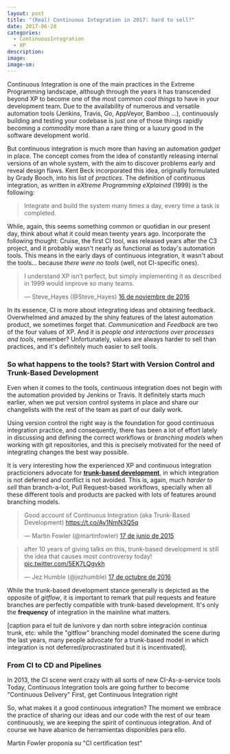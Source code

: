 ```yaml
---
layout: post
title: "(Real) Continuous Integration in 2017: hard to sell?"
date: 2017-06-28
categories:
  - ContinuousIntegration
  - XP
description: 
image: 
image-sm: 
---
```


Continuous Integration is one of the main practices in the Extreme Programming landscape, although through the years it has transcended beyond XP to become one of the most common *cool things* to have in your development team. Due to the availability of numerous and versatile automation  tools (Jenkins, Travis, Go, AppVeyor, Bamboo ...), continuously building and testing your codebase is just one of those things rapidly becoming a *commodity* more than a rare thing or a luxury good in the software development world.

But continuous integration is much more than having an automation _gadget_ in place. The concept comes from the idea of constantly releasing internal versions of an whole system, with the aim to discover problems early and reveal design flaws. Kent Beck incorporated this idea, originally formulated by Grady Booch, into his list of _practices_. The definition of continuous integration, as written in _eXtreme Programming eXplained_ (1999) is the following:

>  Integrate and build the system many times a day, every time a task is completed.

While, again, this seems something common or quotidian in our present day, think about what it could mean twenty years ago. Incorporate the following thought: Cruise, the first CI tool, was released years after the C3 project, and it probably wasn't nearly as functional as today's automation tools. This means in the early days of continuous integration, it wasn't about the tools... because _there were no tools_ (well, not CI-specific ones).

<blockquote class="twitter-tweet" data-lang="es"><p lang="en" dir="ltr">I understand XP isn’t perfect, but simply implementing it as described in 1999 would improve so many teams.</p>&mdash; Steve_Hayes (@Steve_Hayes) <a href="https://twitter.com/Steve_Hayes/status/798775631613861888">16 de noviembre de 2016</a></blockquote>
<script async src="//platform.twitter.com/widgets.js" charset="utf-8"></script>

In its essence, CI is more about integrating ideas and obtaining feedback. Overwhelmed and amazed by the shiny features of the latest automation product, we sometimes forget that. _Communication_ and _Feedback_ are two of the four values of XP. And it is _people and interactions over processes and tools_, remember? Unfortunately, values are always harder to sell than practices, and it's definitely much easier to sell tools.

### So what happens to the tools? Start with Version Control and Trunk-Based Development

Even when it comes to the tools, continuous integration does not begin with the automation provided by Jenkins or Travis. It definitely starts much earlier, when we put version control systems in place and share our changelists with the rest of the team as part of our daily work.

Using version control the right way is the foundation for good continuous integration practice, and consequently, there has been a lot of effort lately in discussing and defining the correct workflows or _branching models_ when working with git repositories, and this is precisely motivated for the need of integrating changes the best way possible.

It is very interesting how the experienced XP and continuous integration practicioners advocate for [**trunk-based development**](https://paulhammant.com/2013/04/05/what-is-trunk-based-development/), in which integration is not deferred and conflict is not avoided. This is, again, much *harder to sell* than branch-a-lot, Pull Request-based workflows, specially when all these different tools and products are packed with lots of features around branching models.

<blockquote class="twitter-tweet" data-lang="es"><p lang="en" dir="ltr">Good account of Continuous Integration (aka Trunk-Based Development)  <a href="https://t.co/Ay1NmN3Q5q">https://t.co/Ay1NmN3Q5q</a></p>&mdash; Martin Fowler (@martinfowler) <a href="https://twitter.com/martinfowler/status/611297227596820481">17 de junio de 2015</a></blockquote>
<script async src="//platform.twitter.com/widgets.js" charset="utf-8"></script>

<blockquote class="twitter-tweet" data-lang="es"><p lang="en" dir="ltr">after 10 years of giving talks on this, trunk-based development is still the idea that causes most controversy today! <a href="https://t.co/5EK7LQgvkh">pic.twitter.com/5EK7LQgvkh</a></p>&mdash; Jez Humble (@jezhumble) <a href="https://twitter.com/jezhumble/status/787866655598575616">17 de octubre de 2016</a></blockquote>
<script async src="//platform.twitter.com/widgets.js" charset="utf-8"></script>

While the trunk-based development stance generally is depicted as the opposite of _gitflow_, it is important to remark that pull requests and feature branches are perfectly compatible with trunk-based development. It's only the **frequency** of integration in the mainline what matters.

[caption para el tuit de lunivore y dan north sobre integración continua trunk, etc: while the "gitflow" branching model dominated the scene during the last years, many people advocate for a trunk-based model in which integration is not deferred/procrastinated but it is incentivated].

### From CI to CD and Pipelines

In 2013, the CI scene went crazy with all sorts of new CI-As-a-service tools
Today, Continuous Integration tools are going further to become "Continuous Delivery" 
First, get Continuous Integration right

So, what makes it a good continuous integration? The moment we embrace the practice of sharing our ideas and our code with the rest of our team continuously, we are keeping the spirit of continuous integration. And of course we have abanico de herramientas disponibles para ello.

Martin Fowler proponía su "CI certification test"
